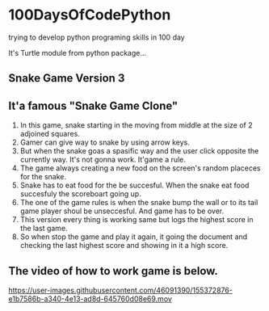 # 100DaysOfCodePython
trying to develop python programing skills in 100 day

It's Turtle module from python package...

## Snake Game Version 3

## It'a famous "Snake Game Clone"
1. In this game, snake starting in the moving from middle at the size of 2 adjoined squares.
2. Gamer can give way to snake by using arrow keys.
3. But when the snake goas a spasific way and the user click opposite the currently way. It's not gonna work. It'game a rule.
4. The game always creating a new food on the screen's random placeces for the snake.
5. Snake has to eat food for the be succesful. When the snake eat food succesfuly the scoreboart going up.
6. The one of the game rules is when the snake bump the wall or to its tail game player shoul be unseccesful. And game has to be over.
7. This version every thing is working same but logs the highest score in the last game.
8. So when stop the game and play it again, it going the document and checking the last highest score and showing in it a high score.  


## The video of how to work game is below.





https://user-images.githubusercontent.com/46091390/155372876-e1b7586b-a340-4e13-ad8d-645760d08e69.mov

